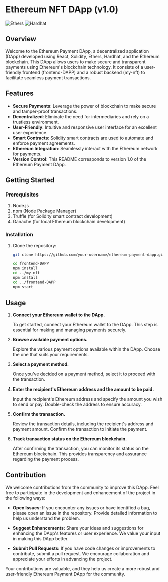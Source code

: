# Ethereum NFT DApp (v1.0)

![Ethers](https://img.shields.io/badge/Powered%20by-Ethers-blue)
![Hardhat](https://img.shields.io/badge/Built%20with-Hardhat-yellow)

## Overview
Welcome to the Ethereum Payment DApp, a decentralized application (DApp) developed using React, Solidity, Ethers, Hardhat, and the Ethereum blockchain. This DApp allows users to make secure and transparent payments using Ethereum's blockchain technology. It consists of a user-friendly frontend (frontend-DAPP) and a robust backend (my-nft) to facilitate seamless payment transactions.

## Features
- **Secure Payments**: Leverage the power of blockchain to make secure and tamper-proof transactions.
- **Decentralized**: Eliminate the need for intermediaries and rely on a trustless environment.
- **User-Friendly**: Intuitive and responsive user interface for an excellent user experience.
- **Smart Contracts**: Solidity smart contracts are used to automate and enforce payment agreements.
- **Ethereum Integration**: Seamlessly interact with the Ethereum network for payments.
- **Version Control**: This README corresponds to version 1.0 of the Ethereum Payment DApp.

## Getting Started

### Prerequisites
1. Node.js
2. npm (Node Package Manager)
3. Truffle (for Solidity smart contract development)
4. Ganache (for local Ethereum blockchain development)

### Installation
1. Clone the repository:
   ```sh
   git clone https://github.com/your-username/ethereum-payment-dapp.git

   cd frontend-DAPP
   npm install
   cd ../my-nft
   npm install
   cd ../frontend-DAPP
   npm start
## Usage

1. **Connect your Ethereum wallet to the DApp.**

   To get started, connect your Ethereum wallet to the DApp. This step is essential for making and managing payments securely.

2. **Browse available payment options.**

   Explore the various payment options available within the DApp. Choose the one that suits your requirements.

3. **Select a payment method.**

   Once you've decided on a payment method, select it to proceed with the transaction.

4. **Enter the recipient's Ethereum address and the amount to be paid.**

   Input the recipient's Ethereum address and specify the amount you wish to send or pay. Double-check the address to ensure accuracy.

5. **Confirm the transaction.**

   Review the transaction details, including the recipient's address and payment amount. Confirm the transaction to initiate the payment.

6. **Track transaction status on the Ethereum blockchain.**

   After confirming the transaction, you can monitor its status on the Ethereum blockchain. This provides transparency and assurance regarding the payment process.

## Contribution

We welcome contributions from the community to improve this DApp. Feel free to participate in the development and enhancement of the project in the following ways:

- **Open Issues:** If you encounter any issues or have identified a bug, please open an issue in the repository. Provide detailed information to help us understand the problem.

- **Suggest Enhancements:** Share your ideas and suggestions for enhancing the DApp's features or user experience. We value your input in making this DApp better.

- **Submit Pull Requests:** If you have code changes or improvements to contribute, submit a pull request. We encourage collaboration and appreciate your efforts in advancing the project.

Your contributions are valuable, and they help us create a more robust and user-friendly Ethereum Payment DApp for the community.


